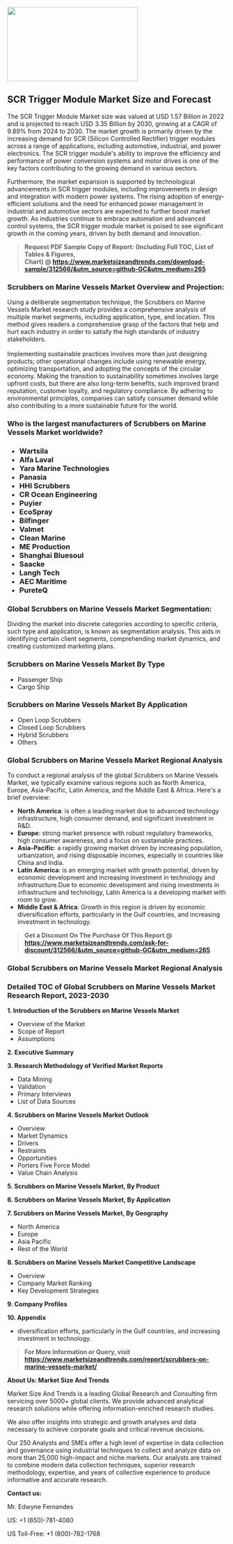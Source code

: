<p><img class="alignnone size-medium wp-image-20088" src="https://ffe5etoiles.com/wp-content/uploads/2024/12/MST1-300x171.png" alt="" width="300" height="171" /></p><h2>SCR Trigger Module Market Size and Forecast</h2><p>The SCR Trigger Module Market size was valued at USD 1.57 Billion in 2022 and is projected to reach USD 3.35 Billion by 2030, growing at a CAGR of 9.89% from 2024 to 2030. The market growth is primarily driven by the increasing demand for SCR (Silicon Controlled Rectifier) trigger modules across a range of applications, including automotive, industrial, and power electronics. The SCR trigger module's ability to improve the efficiency and performance of power conversion systems and motor drives is one of the key factors contributing to the growing demand in various sectors.</p><p>Furthermore, the market expansion is supported by technological advancements in SCR trigger modules, including improvements in design and integration with modern power systems. The rising adoption of energy-efficient solutions and the need for enhanced power management in industrial and automotive sectors are expected to further boost market growth. As industries continue to embrace automation and advanced control systems, the SCR trigger module market is poised to see significant growth in the coming years, driven by both demand and innovation.</p></p><blockquote id="" class=""><strong>Request PDF Sample Copy of Report: (Including Full TOC, List of Tables &amp; Figures, Chart)&nbsp;@&nbsp;<strong><a href="https://www.marketsizeandtrends.com/download-sample/312566/&utm_source=github-GC&utm_medium=265" target="_blank">https://www.marketsizeandtrends.com/download-sample/312566/&utm_source=github-GC&utm_medium=265</a></strong></strong></blockquote><h3 id="" class="">Scrubbers on Marine Vessels Market&nbsp;Overview and Projection:</h3><p id="" class="">Using a deliberate segmentation technique, the Scrubbers on Marine Vessels Market research study provides a comprehensive analysis of multiple market segments, including application, type, and location. This method gives readers a comprehensive grasp of the factors that help and hurt each industry in order to satisfy the high standards of industry stakeholders. <br /> <br />Implementing sustainable practices involves more than just designing products; other operational changes include using renewable energy, optimizing transportation, and adopting the concepts of the circular economy. Making the transition to sustainability sometimes involves large upfront costs, but there are also long-term benefits, such improved brand reputation, customer loyalty, and regulatory compliance. By adhering to environmental principles, companies can satisfy consumer demand while also contributing to a more sustainable future for the world.</p><h3 id="" class="">Who is the largest manufacturers of&nbsp;Scrubbers on Marine Vessels Market worldwide?</h3><h3 class=""><p><ul><li>Wartsila </li><li> Alfa Laval </li><li> Yara Marine Technologies </li><li> Panasia </li><li> HHI Scrubbers </li><li> CR Ocean Engineering </li><li> Puyier </li><li> EcoSpray </li><li> Bilfinger </li><li> Valmet </li><li> Clean Marine </li><li> ME Production </li><li> Shanghai Bluesoul </li><li> Saacke </li><li> Langh Tech </li><li> AEC Maritime </li><li> PureteQ</li></ul></p></h3><h3 id="" class="">Global&nbsp;Scrubbers on Marine Vessels Market Segmentation:</h3><p id="" class="">Dividing the market into discrete categories according to specific criteria, such type and application, is known as segmentation analysis. This aids in identifying certain client segments, comprehending market dynamics, and creating customized marketing plans.</p><h3 id="" class="">Scrubbers on Marine Vessels Market&nbsp;By Type</h3><p><p><ul><li>Passenger Ship</li><li> Cargo Ship</p></li></ul></p></p><h3 id="" class="">Scrubbers on Marine Vessels Market&nbsp;By Application</h3><p class=""><p><ul><li>Open Loop Scrubbers</li><li> Closed Loop Scrubbers</li><li> Hybrid Scrubbers</li><li> Others</li></ul></p></p><h3 id="" class="">Global Scrubbers on Marine Vessels Market Regional Analysis</h3><p id="" class="">To conduct a regional analysis of the global Scrubbers on Marine Vessels Market, we typically examine various regions such as North America, Europe, Asia-Pacific, Latin America, and the Middle East &amp; Africa. Here's a brief overview:</p><ul><li><strong>North America</strong>: is often a leading market due to advanced technology infrastructure, high consumer demand, and significant investment in R&amp;D.</li><li><strong>Europe</strong>: strong market presence with robust regulatory frameworks, high consumer awareness, and a focus on sustainable practices.</li><li><strong>Asia-Pacific</strong>: a rapidly growing market driven by increasing population, urbanization, and rising disposable incomes, especially in countries like China and India.</li><li><strong>Latin America</strong>: is an emerging market with growth potential, driven by economic development and increasing investment in technology and infrastructure.Due to economic development and rising investments in infrastructure and technology, Latin America is a developing market with room to grow.</li><li><strong>Middle East &amp; Africa</strong>: Growth in this region is driven by economic diversification efforts, particularly in the Gulf countries, and increasing investment in technology.</li></ul><blockquote id="" class=""><strong>Get a Discount On The Purchase Of This Report @ <strong><a href="https://www.marketsizeandtrends.com/ask-for-discount/312566/&utm_source=github-GC&utm_medium=265" target="_blank">https://www.marketsizeandtrends.com/ask-for-discount/312566/&utm_source=github-GC&utm_medium=265</a></strong></strong></blockquote><h3 id="" class="">Global Scrubbers on Marine Vessels Market Regional Analysis</h3><h3 id="" class="">Detailed TOC of Global Scrubbers on Marine Vessels Market Research Report, 2023-2030</h3><p id="" class=""><strong>1. Introduction of the Scrubbers on Marine Vessels Market</strong></p><ul><li>Overview of the Market</li><li>Scope of Report</li><li>Assumptions</li></ul><p id="" class=""><strong>2. Executive Summary</strong></p><p id="" class=""><strong>3. Research Methodology of Verified Market Reports</strong></p><ul><li>Data Mining</li><li>Validation</li><li>Primary Interviews</li><li>List of Data Sources</li></ul><p id="" class=""><strong>4. Scrubbers on Marine Vessels Market Outlook</strong></p><ul><li>Overview</li><li>Market Dynamics</li><li>Drivers</li><li>Restraints</li><li>Opportunities</li><li>Porters Five Force Model</li><li>Value Chain Analysis</li></ul><p id="" class=""><strong>5. Scrubbers on Marine Vessels Market, By Product</strong></p><p id="" class=""><strong>6. Scrubbers on Marine Vessels Market, By Application</strong></p><p id="" class=""><strong>7. Scrubbers on Marine Vessels Market, By Geography</strong></p><ul><li>North America</li><li>Europe</li><li>Asia Pacific</li><li>Rest of the World</li></ul><p id="" class=""><strong>8. Scrubbers on Marine Vessels Market Competitive Landscape</strong></p><ul><li>Overview</li><li>Company Market Ranking</li><li>Key Development Strategies</li></ul><p id="" class=""><strong>9. Company Profiles</strong></p><p id="" class=""><strong>10. Appendix</strong></p><ul><li>diversification efforts, particularly in the Gulf countries, and increasing investment in technology.</li></ul><blockquote id="" class=""><strong>For More Information or Query, visit <strong><strong><a href="https://www.marketsizeandtrends.com/report/scrubbers-on-marine-vessels-market/" target="_blank">https://www.marketsizeandtrends.com/report/scrubbers-on-marine-vessels-market/</a></strong></strong></strong></blockquote><p id="" class=""><strong>About Us: Market Size And Trends</strong></p><p id="" class="">Market Size And Trends is a leading Global Research and Consulting firm servicing over 5000+ global clients. We provide advanced analytical research solutions while offering information-enriched research studies.</p><p id="" class="">We also offer insights into strategic and growth analyses and data necessary to achieve corporate goals and critical revenue decisions.</p><p id="" class="">Our 250 Analysts and SMEs offer a high level of expertise in data collection and governance using industrial techniques to collect and analyze data on more than 25,000 high-impact and niche markets. Our analysts are trained to combine modern data collection techniques, superior research methodology, expertise, and years of collective experience to produce informative and accurate research.</p><p id="" class=""><strong>Contact us:</strong></p><p id="" class="">Mr. Edwyne Fernandes</p><p id="" class="">US: +1 (650)-781-4080</p><p id="" class="">US Toll-Free: +1 (800)-782-1768</p>
